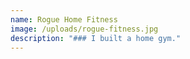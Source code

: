 ```yaml
---
name: Rogue Home Fitness
image: /uploads/rogue-fitness.jpg
description: "### I built a home gym."
---
```

